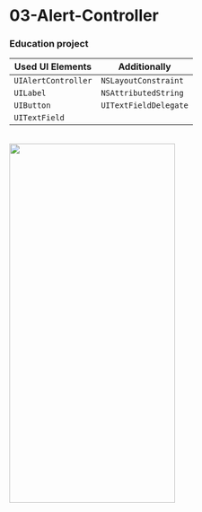 # 03-Alert-Controller

### Education project

| Used UI Elements | Additionally |
--- | ---
| `UIAlertController` | `NSLayoutConstraint`
| `UILabel` | `NSAttributedString`
| `UIButton` | `UITextFieldDelegate`
| `UITextField` | 
<br>

<img src="https://user-images.githubusercontent.com/80542175/171148301-e243073a-7f0c-4987-babf-ed502d141f31.gif" height=640 width=295>
